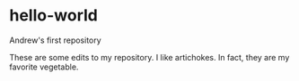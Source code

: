 # hello-world
Andrew's first repository

These are some edits to my repository.  I like artichokes.  In fact, they are my favorite vegetable.
